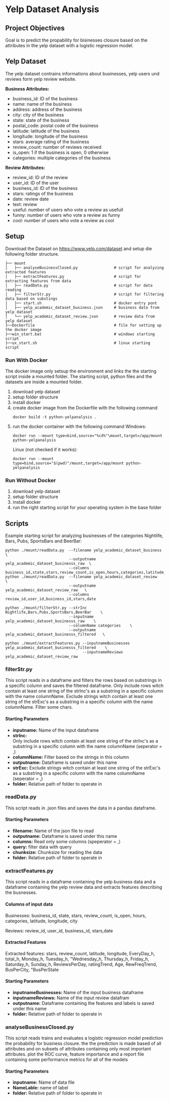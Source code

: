 # Yelp Dataset Analysis
## Project Objectives
Goal is to predict the propability for bisinesses closure based on the attributes in the yelp dataset with a logistic regression model.
## Yelp Dataset
The yelp dataset contrains informations about businesses, yelp users und reviews form yelp review website.


**Business Attributes:**
* business_id: ID of the business
* name: name of the business
* address: address of the business
* city: city of the business
* state: state of the business
* postal_code: postal code of the business
* latitude: latitude of the business
* longitude: longitude of the business
* stars: average rating of the business
* review_count: number of reviews received
* is_open: 1 if the business is open, 0 otherwise
* categories: multiple categories of the business

**Review Attributes:**
* review_id: ID of the review
* user_id: ID of the user
* business_id: ID of the business
* stars: ratings of the business
* date: review date
* text: review
* useful: number of users who vote a review as usefull
* funny: number of users who vote a review as funny
* cool: number of users who vote a review as cool

## Setup
Download the Dataset on https://www.yelp.com/dataset and setup die following folder structure.
```
├── mount                                       
│   ├── analyseBusinessClosed.py                # script for analyzing extracted features
│   ├── extractFeatures.py                      # script for extracting features from data
│   ├── readData.py                             # script for data reading
│   ├── filterStr.py                            # script for filtering data based on substings
│   ├── start.sh                                # docker entry pont
│   ├── yelp_academic_dataset_business.json     # business data from yelp dataset
│   └── yelp_academic_dataset_review.json       # review data from yelp dataset
├──Dockerfile                                   # file for setting up the docker image
├──win_start.bat                                # windows starting script
├──ux_start.sh                                  # linux starting script
```
### Run With Docker
The docker image only setsup the environment and links the the starting script inside a mounted folder. The starting script, python files and the datasets are inside a mounted folder.
1. download yelp dataset
2. setup folder structure
3. install docker
4. create docker image from the Dockerfile with the following command
    ```
    docker build -t python-yelpanalysis .
    ```
5. run the docker container with the following command
    Windows:
    ```
    docker run --mount type=bind,source="%cd%"\mount,target=/app/mount python-yelpanalysis
    ```
    Linux (not checked if it works): 
    ```
    docker run --mount type=bind,source="$(pwd)"/mount,target=/app/mount python-yelpanalysis
    ```
### Run Without Docker
1. download yelp dataset
2. setup folder structure
3. install docker
4. run the right starting script for your operating system in the base folder

## Scripts
Example starting script for analyzing businesses of the categories Nightlife, Bars, Pubs, SportsBars and BeerBar:
```
python ./mount/readData.py  --filename yelp_academic_dataset_business  \
                            --outputname yelp_academic_dataset_businesss_raw  \
                            --columns business_id,state,stars,review_count,is_open,hours,categories,latitude,longitude,city
python ./mount/readData.py  --filename yelp_academic_dataset_review   \
                            --outputname yelp_academic_dataset_review_raw   \
                            --columns review_id,user_id,business_id,stars,date

python ./mount/filterStr.py --strInc Nightlife,Bars,Pubs,SportsBars,BeerBar    \
                            --inputname yelp_academic_dataset_businesss_raw    \
                            --columnName categories    \
                            --outputname yelp_academic_dataset_businesss_filtered   \

python ./mount/extractFeatures.py --inputnameBusinesses yelp_academic_dataset_businesss_filtered    \
                                  --inputnameReviews yelp_academic_dataset_review_raw
```
### filterStr.py
This script reads in a dataframe and filters the rows based on substrings in a specific column and saves the filtered dataframe.
Only include rows witch contain at least one string of the strInc's as a substring in a specific column with the name columnName.
Exclude strings witch contain at least one string of the strExc's as a substring in a specific column with the name columnName.
Filter some chars.

#### Starting Parameters
- **inputname:** Name of the input dataframe
-  **strInc:**    
Only include rows witch contain at least one string of the strInc's as a substring in a specific column with the name columnName (seperator = ,)
-  **columnName:**  Filter based on the strings in this column
-  **outputname:**  Dataframe is saved under this name
-  **strExc:**          Exclude strings witch contain at least one string of the strExc's as a substring in a specific column with the name columnName (seperator = ,)
-  **folder:**      Relative path of folder to operate in
### readData.py
This script reads in .json files and saves the data in a pandas dataframe.
#### Starting Parameters
- **filename:**     Name of the json file to read
- **outputname:**   Dataframe is saved under this name
- **columns:**  Read only some columns (speperator = ,)
- **query:**    filter data with query
- **chunksize:**    Chunksize for reading the data
- **folder:**   Relative path of folder to operate in
### extractFeatures.py
This script reads in a dataframe containing the yelp business data and a dataframe containing the yelp review data and extracts features describing the busnesses.

#### Columns of input data
Businesses: 
business_id, state, stars, review_count, is_open, hours, categories, latitude, longitude, city

Reviews: 
review_id, user_id, business_id, stars,date
#### Extracted Features

Extracted features:
stars, review_count, latitude, longitude, EveryDay_h, total_h, Monday_h, Tuesday_h, "Wednesday_h, Thursday_h, Friday_h, Saturday_h, Sunday_h, ReviewsPerDay, ratingTrend, Age, RewFreqTrend, BusPerCity, "BusPerState

#### Starting Parameters
- **inputnameBusinesses:**    Name of the input business dataframe
- **inputnameReviews:**    Name of the input review datafram
- **outputname:**    Dataframe containing the features and labels is saved under this name
- **folder:**    Relative path of folder to operate in

### analyseBusinessClosed.py
This script reads trains and evaluates a logistic regression model prediction the probability for business closure.
the the prediction is made based of all attributes and on subsets of attributes containing only most important attributes.
plot the ROC curve, feature importance and a report file containing some performance metrics for all of the models

#### Starting Parameters
- **inputname:**    Name of data file
- **NameLable:**    name of label
- **folder:**    Relative path of folder to operate in